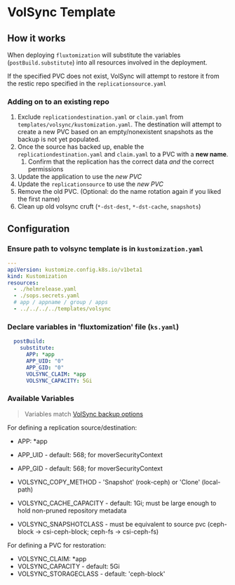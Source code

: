 # VolSync Template

## How it works

When deploying `fluxtomization` will substitute the variables (`postBuild.substitute`) into all resources involved in the deployment.

If the specified PVC does not exist, VolSync will attempt to restore it from the restic repo specified in the `replicationsource.yaml`

### Adding on to an existing repo

1. Exclude `replicationdestination.yaml` or `claim.yaml` from `templates/volsync/kustomization.yaml`.  The destination will attempt to create a new PVC based on an empty/nonexistent snapshots as the backup is not yet populated.
2. Once the source has backed up, enable the `replicationdestination.yaml` and `claim.yaml` to a PVC with a **new name**.
   1. Confirm that the replication has the correct data _and_ the correct permissions
3. Update the application to use the _new PVC_
4. Update the `replicationsource` to use the _new PVC_
5. Remove the old PVC.  (Optional: do the name rotation again if you liked the first name)
6. Clean up old volsync cruft (`*-dst-dest`, `*-dst-cache`, `snapshots`)

## Configuration

### Ensure path to volsync template is in `kustomization.yaml`

```yaml
---
apiVersion: kustomize.config.k8s.io/v1beta1
kind: Kustomization
resources:
  - ./helmrelease.yaml
  - ./sops.secrets.yaml
  # app / appname / group / apps
  - ../../../../templates/volsync
```

### Declare variables in 'fluxtomization' file (`ks.yaml`)

```yaml
  postBuild:
    substitute:
      APP: *app
      APP_UID: "0"
      APP_GID: "0"
      VOLSYNC_CLAIM: *app
      VOLSYNC_CAPACITY: 5Gi
```

### Available Variables

> Variables match [VolSync backup options](https://volsync.readthedocs.io/en/stable/usage/restic/index.html#backup-options)

For defining a replication source/destination:

- APP: \*app
- APP_UID - default: 568; for moverSecurityContext
- APP_GID - default: 568; for moverSecurityContext

- VOLSYNC_COPY_METHOD - 'Snapshot' (rook-ceph) or 'Clone' (local-path)
- VOLSYNC_CACHE_CAPACITY - default: 1Gi; must be large enough to hold non-pruned repository metadata
- VOLSYNC_SNAPSHOTCLASS - must be equivalent to source pvc (ceph-block -> csi-ceph-block; ceph-fs -> csi-ceph-fs)

For defining a PVC for restoration:

- VOLSYNC_CLAIM: \*app
- VOLSYNC_CAPACITY - default: 5Gi
- VOLSYNC_STORAGECLASS - default: 'ceph-block'
